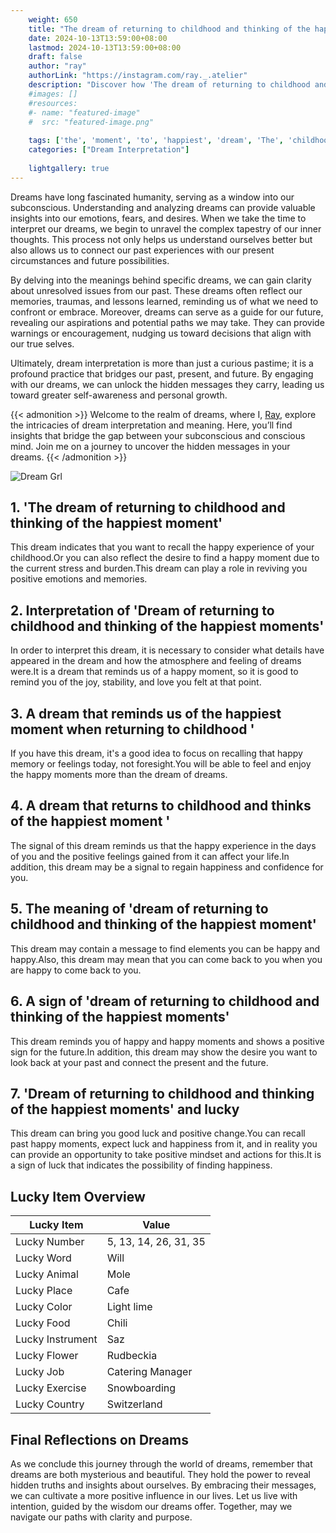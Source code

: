 ```yaml
---
    weight: 650
    title: "The dream of returning to childhood and thinking of the happiest moment"  # Assuming 'title' column exists
    date: 2024-10-13T13:59:00+08:00
    lastmod: 2024-10-13T13:59:00+08:00
    draft: false
    author: "ray"
    authorLink: "https://instagram.com/ray._.atelier"
    description: "Discover how 'The dream of returning to childhood and thinking of the happiest moment' can interpret your future and uncover its significant meanings in your life."
    #images: []
    #resources:
    #- name: "featured-image"
    #  src: "featured-image.png"
    
    tags: ['the', 'moment', 'to', 'happiest', 'dream', 'The', 'childhood', 'and', 'returning', 'of', 'thinking']
    categories: ["Dream Interpretation"]
    
    lightgallery: true
---
```

    
Dreams have long fascinated humanity, serving as a window into our subconscious. Understanding and analyzing dreams can provide valuable insights into our emotions, fears, and desires. When we take the time to interpret our dreams, we begin to unravel the complex tapestry of our inner thoughts. This process not only helps us understand ourselves better but also allows us to connect our past experiences with our present circumstances and future possibilities.

By delving into the meanings behind specific dreams, we can gain clarity about unresolved issues from our past. These dreams often reflect our memories, traumas, and lessons learned, reminding us of what we need to confront or embrace. Moreover, dreams can serve as a guide for our future, revealing our aspirations and potential paths we may take. They can provide warnings or encouragement, nudging us toward decisions that align with our true selves.

Ultimately, dream interpretation is more than just a curious pastime; it is a profound practice that bridges our past, present, and future. By engaging with our dreams, we can unlock the hidden messages they carry, leading us toward greater self-awareness and personal growth.

{{< admonition >}}
Welcome to the realm of dreams, where I, [Ray](https://instagram.com/ray._.atelier), explore the intricacies of dream interpretation and meaning. Here, you’ll find insights that bridge the gap between your subconscious and conscious mind. Join me on a journey to uncover the hidden messages in your dreams.
{{< /admonition >}}

![Dream Grl](https://cdn.pixabay.com/photo/2017/11/02/03/35/gothic-2910057_1280.jpg "Dream Grl")

## 1. 'The dream of returning to childhood and thinking of the happiest moment'
This dream indicates that you want to recall the happy experience of your childhood.Or you can also reflect the desire to find a happy moment due to the current stress and burden.This dream can play a role in reviving you positive emotions and memories.

## 2. Interpretation of 'Dream of returning to childhood and thinking of the happiest moments'
In order to interpret this dream, it is necessary to consider what details have appeared in the dream and how the atmosphere and feeling of dreams were.It is a dream that reminds us of a happy moment, so it is good to remind you of the joy, stability, and love you felt at that point.

## 3. A dream that reminds us of the happiest moment when returning to childhood '
If you have this dream, it's a good idea to focus on recalling that happy memory or feelings today, not foresight.You will be able to feel and enjoy the happy moments more than the dream of dreams.

## 4. A dream that returns to childhood and thinks of the happiest moment '
The signal of this dream reminds us that the happy experience in the days of you and the positive feelings gained from it can affect your life.In addition, this dream may be a signal to regain happiness and confidence for you.

## 5. The meaning of 'dream of returning to childhood and thinking of the happiest moment'
This dream may contain a message to find elements you can be happy and happy.Also, this dream may mean that you can come back to you when you are happy to come back to you.

## 6. A sign of 'dream of returning to childhood and thinking of the happiest moments'
This dream reminds you of happy and happy moments and shows a positive sign for the future.In addition, this dream may show the desire you want to look back at your past and connect the present and the future.

## 7. 'Dream of returning to childhood and thinking of the happiest moments' and lucky
This dream can bring you good luck and positive change.You can recall past happy moments, expect luck and happiness from it, and in reality you can provide an opportunity to take positive mindset and actions for this.It is a sign of luck that indicates the possibility of finding happiness.

## Lucky Item Overview
| Lucky Item          | Value              |
|---------------|--------------------|
| Lucky Number        | 5, 13, 14, 26, 31, 35  |
| Lucky Word          | Will |
| Lucky Animal        | Mole |
| Lucky Place         | Cafe     |
| Lucky Color         | Light lime     |
| Lucky Food          | Chili      |
| Lucky Instrument    | Saz |
| Lucky Flower        | Rudbeckia    |
| Lucky Job           | Catering Manager       |
| Lucky Exercise      | Snowboarding  |
| Lucky Country       | Switzerland    |


##  Final Reflections on Dreams

As we conclude this journey through the world of dreams, remember that dreams are both mysterious and beautiful. They hold the power to reveal hidden truths and insights about ourselves. By embracing their messages, we can cultivate a more positive influence in our lives. Let us live with intention, guided by the wisdom our dreams offer. Together, may we navigate our paths with clarity and purpose.
